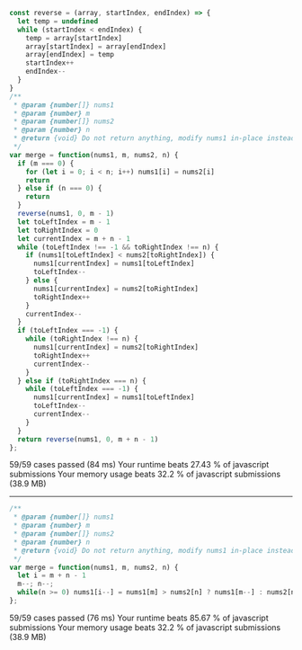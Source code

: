 ```js
const reverse = (array, startIndex, endIndex) => {
  let temp = undefined
  while (startIndex < endIndex) {
    temp = array[startIndex]
    array[startIndex] = array[endIndex]
    array[endIndex] = temp
    startIndex++
    endIndex--
  }
}
/**
 * @param {number[]} nums1
 * @param {number} m
 * @param {number[]} nums2
 * @param {number} n
 * @return {void} Do not return anything, modify nums1 in-place instead.
 */
var merge = function(nums1, m, nums2, n) {
  if (m === 0) {
    for (let i = 0; i < n; i++) nums1[i] = nums2[i]
    return
  } else if (n === 0) {
    return
  }
  reverse(nums1, 0, m - 1)
  let toLeftIndex = m - 1
  let toRightIndex = 0
  let currentIndex = m + n - 1
  while (toLeftIndex !== -1 && toRightIndex !== n) {
    if (nums1[toLeftIndex] < nums2[toRightIndex]) {
      nums1[currentIndex] = nums1[toLeftIndex]
      toLeftIndex--
    } else {
      nums1[currentIndex] = nums2[toRightIndex]
      toRightIndex++
    }
    currentIndex--
  }
  if (toLeftIndex === -1) {
    while (toRightIndex !== n) {
      nums1[currentIndex] = nums2[toRightIndex]
      toRightIndex++
      currentIndex--
    }
  } else if (toRightIndex === n) {
    while (toLeftIndex === -1) {
      nums1[currentIndex] = nums1[toLeftIndex]
      toLeftIndex--
      currentIndex--
    }
  }
  return reverse(nums1, 0, m + n - 1)
};
```

59/59 cases passed (84 ms)
Your runtime beats 27.43 % of javascript submissions
Your memory usage beats 32.2 % of javascript submissions (38.9 MB)

---

```js
/**
 * @param {number[]} nums1
 * @param {number} m
 * @param {number[]} nums2
 * @param {number} n
 * @return {void} Do not return anything, modify nums1 in-place instead.
 */
var merge = function(nums1, m, nums2, n) {
  let i = m + n - 1
  m--; n--;
  while(n >= 0) nums1[i--] = nums1[m] > nums2[n] ? nums1[m--] : nums2[n--]
};
```

59/59 cases passed (76 ms)
Your runtime beats 85.67 % of javascript submissions
Your memory usage beats 32.2 % of javascript submissions (38.9 MB)
